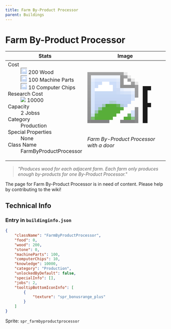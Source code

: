 ```yaml
---
title: Farm By-Product Processor
parent: Buildings
---
```

# Farm By-Product Processor

[//]: # (Pre-generated content)
<table><thead><tr><th>Stats</th><th>Image</th></tr></thead><tbody><tr><td><dl><dt>Cost</dt><dd><div class="resource-icon"><img style="object-position: -637px -751px;" src="https://tfe2-wiki.github.io/assets/sprites.png"></div> 200 Wood<br><div class="resource-icon"><img style="object-position: -795px -761px;" src="https://tfe2-wiki.github.io/assets/sprites.png"></div> 100 Machine Parts<br><div class="resource-icon"><img style="object-position: -526px -523px;" src="https://tfe2-wiki.github.io/assets/sprites.png"></div> 10 Computer Chips</dd><dt>Research Cost</dt><dd><img style="object-position: -268px -522px;" src="https://tfe2-wiki.github.io/assets/sprites.png"> 10000</dd><dt>Capacity</dt><dd>2 Jobss</dd><dt>Category</dt><dd>Production</dd><dt>Special Properties</dt><dd>None</dd><dt>Class Name</dt><dd>FarmByProductProcessor</dd></dl></td><td><style>.building-image {width: 200px;height: 200px;overflow: hidden;position: relative;}.building-image img {image-rendering: pixelated;object-fit: none;transform: scale(10);transform-origin: left top;position: absolute;left: 0;top: 0;}.resource-image {width: 200px;height: 200px;overflow: hidden;position: relative;}.resource-image img {image-rendering: pixelated;object-fit: none;transform: scale(20);transform-origin: left top;position: absolute;left: 0;top: 0;}.building-icon {width: 20px;height: 20px;overflow: hidden;position: relative;display: inline-block;}.building-icon img {image-rendering: pixelated;object-fit: none;transform: scale(1);transform-origin: left top;position: absolute;left: 0;top: 0;}.resource-icon {width: 20px;height: 20px;overflow: hidden;position: relative;display: inline-block;}.resource-icon img {image-rendering: pixelated;object-fit: none;transform: scale(2);transform-origin: left top;position: absolute;left: 0;top: 0;}</style><div class="building-image"><img style="object-position: -989px -793px;" src="https://tfe2-wiki.github.io/assets/sprites.png" alt="Farm By-Product Processor Back"><img style="object-position: -967px -793px;" src="https://tfe2-wiki.github.io/assets/sprites.png" alt="Farm By-Product Processor"></div><i>Farm By-Product Processor with a door</i></td></tr></tbody></table><blockquote><i>"Produces wood for each adjacent farm. Each farm only produces enough by-products for one By-Product Processor."</i></blockquote>

The page for Farm By-Product Processor is in need of content. Please help by contributing to the wiki!

## Technical Info
### Entry in `buildinginfo.json`

```json
{
    "className": "FarmByProductProcessor",
    "food": 0,
    "wood": 200,
    "stone": 0,
    "machineParts": 100,
    "computerChips": 10,
    "knowledge": 10000,
    "category": "Production",
    "unlockedByDefault": false,
    "specialInfo": [],
    "jobs": 2,
    "tooltipBottomIconInfo": [
        {
            "texture": "spr_bonusrange_plus"
        }
    ]
}
```

Sprite: `spr_farmbyproductprocessor`

